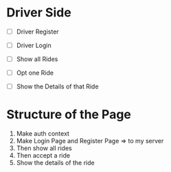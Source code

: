 # Driver Side
- [ ] Driver Register
- [ ] Driver Login
- [ ] Show all Rides
- [ ] Opt one Ride
- [ ] Show the Details of that Ride


# Structure of the Page
1. Make auth context
2. Make Login Page and Register Page => to my server
3. Then show all rides
4. Then accept a ride
5. Show the details of the ride
